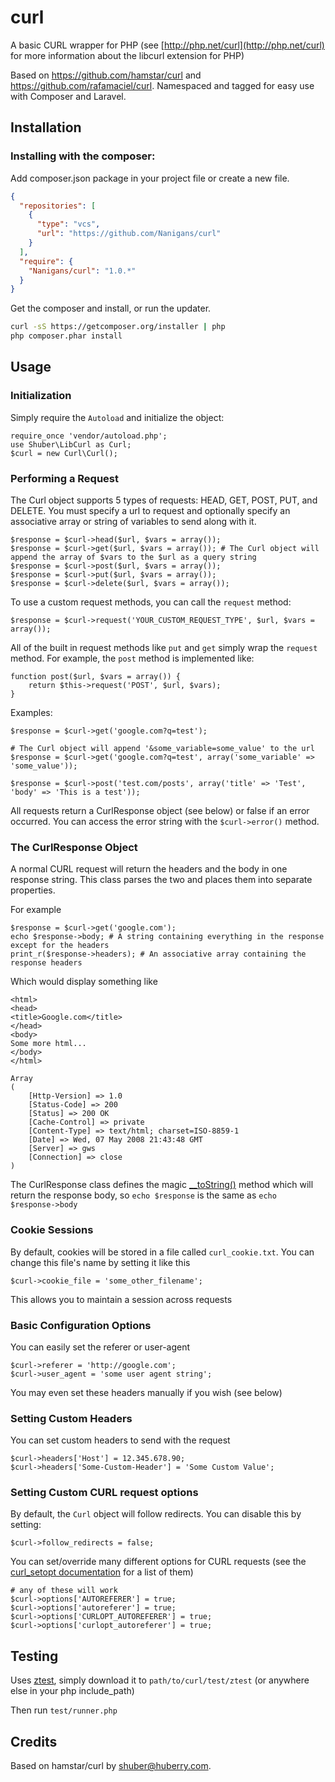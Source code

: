 # curl

A basic CURL wrapper for PHP (see [http://php.net/curl](http://php.net/curl) for more information about the libcurl extension for PHP)

Based on https://github.com/hamstar/curl and https://github.com/rafamaciel/curl. Namespaced and tagged for easy use with Composer and Laravel.


## Installation

### Installing with the composer:
  
Add composer.json package in your project file or create a new file.  
```json
{
  "repositories": [
    {
      "type": "vcs",
      "url": "https://github.com/Nanigans/curl"
    }
  ],
  "require": {
    "Nanigans/curl": "1.0.*"
  }
}
```  
Get the composer and install, or run the updater.  
```bash
curl -sS https://getcomposer.org/installer | php  
php composer.phar install
```  

## Usage

### Initialization

Simply require the `Autoload` and initialize the object:

	require_once 'vendor/autoload.php';
    use Shuber\LibCurl as Curl;
	$curl = new Curl\Curl();


### Performing a Request

The Curl object supports 5 types of requests: HEAD, GET, POST, PUT, and DELETE. You must specify a url to request and optionally specify an associative array or string of variables to send along with it.

	$response = $curl->head($url, $vars = array());
	$response = $curl->get($url, $vars = array()); # The Curl object will append the array of $vars to the $url as a query string
	$response = $curl->post($url, $vars = array());
	$response = $curl->put($url, $vars = array());
	$response = $curl->delete($url, $vars = array());

To use a custom request methods, you can call the `request` method:

	$response = $curl->request('YOUR_CUSTOM_REQUEST_TYPE', $url, $vars = array());

All of the built in request methods like `put` and `get` simply wrap the `request` method. For example, the `post` method is implemented like:

	function post($url, $vars = array()) {
	    return $this->request('POST', $url, $vars);
	}

Examples:

	$response = $curl->get('google.com?q=test');

	# The Curl object will append '&some_variable=some_value' to the url
	$response = $curl->get('google.com?q=test', array('some_variable' => 'some_value'));
	
	$response = $curl->post('test.com/posts', array('title' => 'Test', 'body' => 'This is a test'));

All requests return a CurlResponse object (see below) or false if an error occurred. You can access the error string with the `$curl->error()` method.


### The CurlResponse Object

A normal CURL request will return the headers and the body in one response string. This class parses the two and places them into separate properties.

For example

	$response = $curl->get('google.com');
	echo $response->body; # A string containing everything in the response except for the headers
	print_r($response->headers); # An associative array containing the response headers

Which would display something like

	<html>
	<head>
	<title>Google.com</title>
	</head>
	<body>
	Some more html...
	</body>
	</html>

	Array
	(
	    [Http-Version] => 1.0
	    [Status-Code] => 200
	    [Status] => 200 OK
	    [Cache-Control] => private
	    [Content-Type] => text/html; charset=ISO-8859-1
	    [Date] => Wed, 07 May 2008 21:43:48 GMT
	    [Server] => gws
	    [Connection] => close
	)
	
The CurlResponse class defines the magic [__toString()](http://php.net/__toString) method which will return the response body, so `echo $response` is the same as `echo $response->body`


### Cookie Sessions

By default, cookies will be stored in a file called `curl_cookie.txt`. You can change this file's name by setting it like this

	$curl->cookie_file = 'some_other_filename';

This allows you to maintain a session across requests


### Basic Configuration Options

You can easily set the referer or user-agent

	$curl->referer = 'http://google.com';
	$curl->user_agent = 'some user agent string';

You may even set these headers manually if you wish (see below)


### Setting Custom Headers

You can set custom headers to send with the request

	$curl->headers['Host'] = 12.345.678.90;
	$curl->headers['Some-Custom-Header'] = 'Some Custom Value';


### Setting Custom CURL request options

By default, the `Curl` object will follow redirects. You can disable this by setting:

	$curl->follow_redirects = false;

You can set/override many different options for CURL requests (see the [curl_setopt documentation](http://php.net/curl_setopt) for a list of them)

	# any of these will work
	$curl->options['AUTOREFERER'] = true;
	$curl->options['autoreferer'] = true;
	$curl->options['CURLOPT_AUTOREFERER'] = true;
	$curl->options['curlopt_autoreferer'] = true;


## Testing

Uses [ztest](http://github.com/jaz303/ztest), simply download it to `path/to/curl/test/ztest` (or anywhere else in your php include_path)

Then run `test/runner.php`


## Credits

Based on hamstar/curl by [shuber@huberry.com](mailto:shuber@huberry.com).
